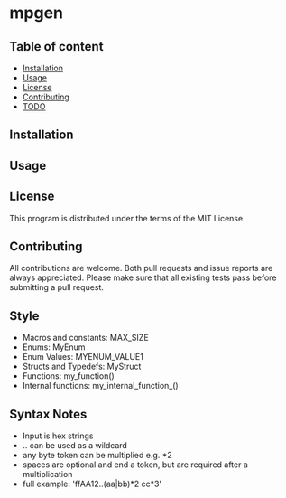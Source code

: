 
# mpgen

## Table of content

- [Installation](#Installation)
- [Usage](#Usage)
- [License](#License)
- [Contributing](#Contributing)
- [TODO](#TODO)

## Installation

## Usage

## License

This program is distributed under the terms of the MIT License.

## Contributing

All contributions are welcome.
Both pull requests and issue reports are always appreciated.
Please make sure that all existing tests pass before submitting a pull request.

## Style

- Macros and constants: MAX_SIZE
- Enums: MyEnum
- Enum Values: MYENUM_VALUE1
- Structs and Typedefs: MyStruct
- Functions: my_function()
- Internal functions: my_internal_function_()

## Syntax Notes

- Input is hex strings
- .. can be used as a wildcard
- any byte token can be multiplied e.g. *2 
- spaces are optional and end a token, but are required after a multiplication
- full example: 'ffAA12..(aa|bb)\*2 cc\*3'

